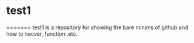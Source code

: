 # test1
=======
test1 is a repository for showing the bare minims of github and how to necver, function .etc. 
